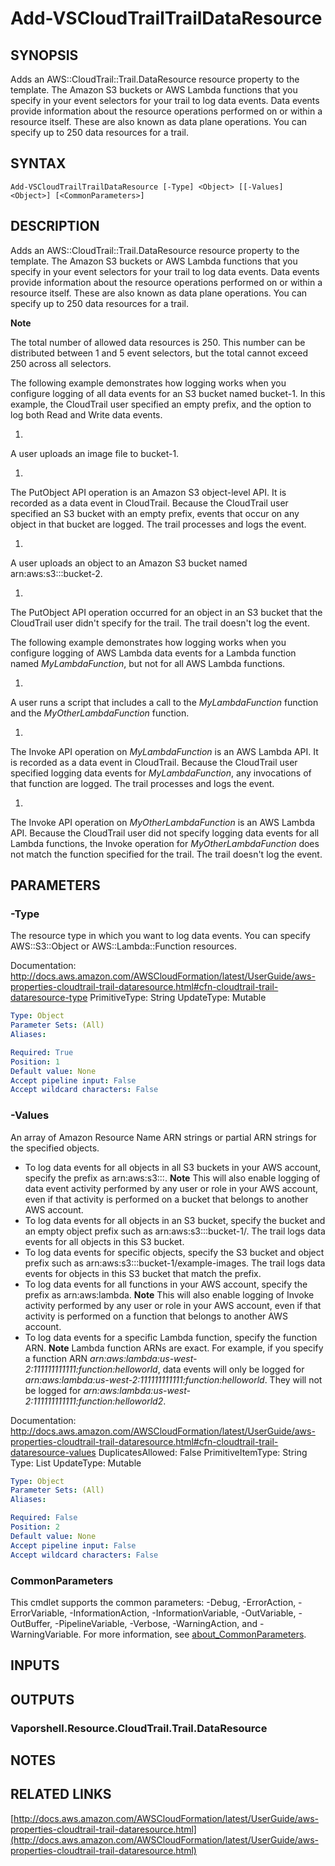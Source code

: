 # Add-VSCloudTrailTrailDataResource

## SYNOPSIS
Adds an AWS::CloudTrail::Trail.DataResource resource property to the template.
The Amazon S3 buckets or AWS Lambda functions that you specify in your event selectors for your trail to log data events.
Data events provide information about the resource operations performed on or within a resource itself.
These are also known as data plane operations.
You can specify up to 250 data resources for a trail.

## SYNTAX

```
Add-VSCloudTrailTrailDataResource [-Type] <Object> [[-Values] <Object>] [<CommonParameters>]
```

## DESCRIPTION
Adds an AWS::CloudTrail::Trail.DataResource resource property to the template.
The Amazon S3 buckets or AWS Lambda functions that you specify in your event selectors for your trail to log data events.
Data events provide information about the resource operations performed on or within a resource itself.
These are also known as data plane operations.
You can specify up to 250 data resources for a trail.

**Note**

The total number of allowed data resources is 250.
This number can be distributed between 1 and 5 event selectors, but the total cannot exceed 250 across all selectors.

The following example demonstrates how logging works when you configure logging of all data events for an S3 bucket named bucket-1.
In this example, the CloudTrail user specified an empty prefix, and the option to log both Read and Write data events.

1.
A user uploads an image file to bucket-1.

1.
The PutObject API operation is an Amazon S3 object-level API.
It is recorded as a data event in CloudTrail.
Because the CloudTrail user specified an S3 bucket with an empty prefix, events that occur on any object in that bucket are logged.
The trail processes and logs the event.

1.
A user uploads an object to an Amazon S3 bucket named arn:aws:s3:::bucket-2.

1.
The PutObject API operation occurred for an object in an S3 bucket that the CloudTrail user didn't specify for the trail.
The trail doesn't log the event.

The following example demonstrates how logging works when you configure logging of AWS Lambda data events for a Lambda function named *MyLambdaFunction*, but not for all AWS Lambda functions.

1.
A user runs a script that includes a call to the *MyLambdaFunction* function and the *MyOtherLambdaFunction* function.

1.
The Invoke API operation on *MyLambdaFunction* is an AWS Lambda API.
It is recorded as a data event in CloudTrail.
Because the CloudTrail user specified logging data events for *MyLambdaFunction*, any invocations of that function are logged.
The trail processes and logs the event.

1.
The Invoke API operation on *MyOtherLambdaFunction* is an AWS Lambda API.
Because the CloudTrail user did not specify logging data events for all Lambda functions, the Invoke operation for *MyOtherLambdaFunction* does not match the function specified for the trail.
The trail doesn't log the event.

## PARAMETERS

### -Type
The resource type in which you want to log data events.
You can specify AWS::S3::Object or AWS::Lambda::Function resources.

Documentation: http://docs.aws.amazon.com/AWSCloudFormation/latest/UserGuide/aws-properties-cloudtrail-trail-dataresource.html#cfn-cloudtrail-trail-dataresource-type
PrimitiveType: String
UpdateType: Mutable

```yaml
Type: Object
Parameter Sets: (All)
Aliases:

Required: True
Position: 1
Default value: None
Accept pipeline input: False
Accept wildcard characters: False
```

### -Values
An array of Amazon Resource Name ARN strings or partial ARN strings for the specified objects.
+ To log data events for all objects in all S3 buckets in your AWS account, specify the prefix as arn:aws:s3:::.
**Note**
This will also enable logging of data event activity performed by any user or role in your AWS account, even if that activity is performed on a bucket that belongs to another AWS account.
+ To log data events for all objects in an S3 bucket, specify the bucket and an empty object prefix such as arn:aws:s3:::bucket-1/.
The trail logs data events for all objects in this S3 bucket.
+ To log data events for specific objects, specify the S3 bucket and object prefix such as arn:aws:s3:::bucket-1/example-images.
The trail logs data events for objects in this S3 bucket that match the prefix.
+ To log data events for all functions in your AWS account, specify the prefix as arn:aws:lambda.
**Note**
This will also enable logging of Invoke activity performed by any user or role in your AWS account, even if that activity is performed on a function that belongs to another AWS account.
+ To log data events for a specific Lambda function, specify the function ARN.
**Note**
Lambda function ARNs are exact.
For example, if you specify a function ARN *arn:aws:lambda:us-west-2:111111111111:function:helloworld*, data events will only be logged for *arn:aws:lambda:us-west-2:111111111111:function:helloworld*.
They will not be logged for *arn:aws:lambda:us-west-2:111111111111:function:helloworld2*.

Documentation: http://docs.aws.amazon.com/AWSCloudFormation/latest/UserGuide/aws-properties-cloudtrail-trail-dataresource.html#cfn-cloudtrail-trail-dataresource-values
DuplicatesAllowed: False
PrimitiveItemType: String
Type: List
UpdateType: Mutable

```yaml
Type: Object
Parameter Sets: (All)
Aliases:

Required: False
Position: 2
Default value: None
Accept pipeline input: False
Accept wildcard characters: False
```

### CommonParameters
This cmdlet supports the common parameters: -Debug, -ErrorAction, -ErrorVariable, -InformationAction, -InformationVariable, -OutVariable, -OutBuffer, -PipelineVariable, -Verbose, -WarningAction, and -WarningVariable. For more information, see [about_CommonParameters](http://go.microsoft.com/fwlink/?LinkID=113216).

## INPUTS

## OUTPUTS

### Vaporshell.Resource.CloudTrail.Trail.DataResource
## NOTES

## RELATED LINKS

[http://docs.aws.amazon.com/AWSCloudFormation/latest/UserGuide/aws-properties-cloudtrail-trail-dataresource.html](http://docs.aws.amazon.com/AWSCloudFormation/latest/UserGuide/aws-properties-cloudtrail-trail-dataresource.html)

